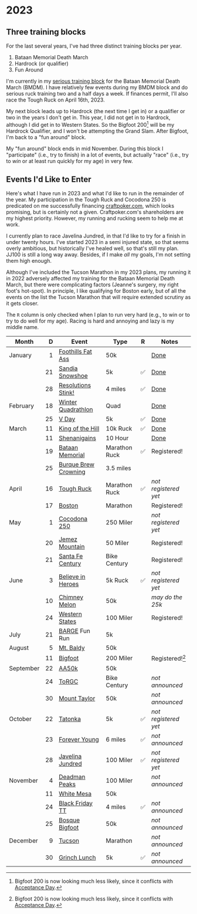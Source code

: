 # 2023

## Three training blocks

For the last several years, I've had three distinct training blocks
per year.

1. Bataan Memorial Death March
2. Hardrock (or qualifier)
3. Fun Around

I'm currently in my [serious training
block](https://github.com/ctm/Bataan-Memorial-Death-March) for the
Bataan Memorial Death March (BMDM).  I have relatively few events
during my BMDM block and do serious ruck training two and a half days
a week.  If finances permit, I'll also race the Tough Ruck on April
16th, 2023.

My next block leads up to Hardrock (the next time I get in) or a
qualifier or two in the years I don't get in. This year, I did not get
in to Hardrock, although I did get in to Western States.  So the
Bigfoot 200[^1] will be my Hardrock Qualifier, and I won't be attempting
the Grand Slam.  After Bigfoot, I'm back to a "fun around" block.

My "fun around" block ends in mid November.  During this block I
"participate" (i.e., try to finish) in a lot of events, but actually
"race" (i.e., try to _win_ or at least run quickly for my age) in very
few.

## Events I'd Like to Enter

Here's what I have run in 2023 and what I'd like to run in the
remainder of the year.  My participation in the Tough Ruck and
Cocodona 250 is predicated on me successfully financing
[craftpoker.com](https://craftpoker.com), which looks promising, but
is certainly not a given.  Craftpoker.com's shareholders are my
highest priority. However, my running and rucking seem to help me at
work.

I currently plan to race Javelina Jundred, in that I'd like to try for
a finish in under twenty hours.  I've started 2023 in a semi injured
state, so that seems overly ambitious, but historically I've healed
well, so that's still my plan.  JJ100 is still a long way away.
Besides, if I make _all_ my goals, I'm not setting them high enough.

Although I've included the Tucson Marathon in my 2023 plans, my
running it in 2022 adversely affected my training for the Bataan
Memorial Death March, but there were complicating factors (Jeanne's
surgery, my right foot's hot-spot).  In principle, I like qualifying
for Boston early, but of all the events on the list the Tucson
Marathon that will require extended scrutiny as it gets closer.

The `R` column is only checked when I plan to run very hard (e.g., to win
or to try to do well for my age).  Racing is hard and annoying and lazy
is my middle name.

|Month|D|Event|Type|R|Notes|
|-----|--:|-----|----|-------|-----|
|January|1|[Foothills Fat Ass](https://newmexicofa50k.wordpress.com/foothills-50k/)|50k||[Done](2023/foothills_fat_ass.md)|
||21|[Sandia Snowshoe](https://friendsofthesandias.org/snowshoe-race/)|5k|✅|[Done](2023/sandia-snowshoe-race.md)|
||28|[Resolutions Stink!](https://www.facebook.com/events/3281713308711524)|4 miles|✅|[Done](2023/resolutions-stink.md)|
|February|18|[Winter Quadrathlon](http://www.mttaylorquad.org/)|Quad||[Done](2023/the-quad.md)|
||25|[V Day](https://www.facebook.com/events/5573661939381690)|5k|✅|[Done](2023/v-day.md)|
|March|11|[King of the Hill](https://www.loslunasnm.gov/721/King-of-the-Hill)|10k Ruck|✅|[Done](2023/king-of-the-hill.md)|
||11|[Shenanigains](https://ultrasignup.com/register.aspx?did=100045)|10 Hour||[Done](2023/shenanigains.md)|
||19|[Bataan Memorial](https://bataanmarch.com/register/civilian-individual/)|Marathon Ruck|✅|Registered!|
||25|[Burque Brew Crowning](https://www.facebook.com/events/1307112846691234)|3.5 miles|||
|April|16|[Tough Ruck](https://www.toughruck.org/)|Marathon Ruck|✅|_not registered yet_|
||17|[Boston](https://www.baa.org/races/boston-marathon)|Marathon||Registered!|
|May|1|[Cocodona 250](https://cocodona.com/)|250 Miler||_not registered yet_|
||20|[Jemez Mountain](https://www.jemezmountaintrailruns.org/)|50 Miler||Registered!|
||21|[Santa Fe Century](https://www.santafecentury.com/)|Bike Century||Registered!|
|June|3|[Believe in Heroes](https://loslunasvet.com/)|5k Ruck|✅|_not registered yet_|
||10|[Chimney Melon](https://newmexicofa50k.wordpress.com/chimney-melon-50k/)|50k||_may do the 25k_|
||24|[Western States](https://www.wser.org/)|100 Miler||Registered!|
|July|21|[BARGE](https://www.barge.org/) Fun Run|5k|||
|August|5|[Mt. Baldy](https://newmexicofa50k.wordpress.com/baldy_50k/)|50k|||
||11|[Bigfoot](https://www.destinationtrailrun.com/bigfoot)|200 Miler||Registered![^1]|
|September|22|[AA50k](https://newmexicofa50k.wordpress.com/aa50k/)|50k|||
||24|[ToRGC](https://www.torgbc.com/)|Bike Century||_not announced_|
||30|[Mount Taylor](http://www.mttaylor50k.com/)|50k||_not announced_|
|October|22|[Tatonka](https://www.core-crew.com/tatonka-5-10k-run)|5k|✅|_not registered yet_|
||23|[Forever Young](https://www.abqroadrunners.com/forever-young-run.html)|6 miles|✅|_not announced_|
||28|[Javelina Jundred](https://aravaiparunning.com/network/javelinajundred/)|100 Miler|✅|_not registered yet_|
|November|4|[Deadman Peaks](https://deadmanpeaks.com/)|100 Miler||_not announced_|
||11|[White Mesa](https://newmexicofa50k.wordpress.com/white_mesa_50k/)|50k|||
||24|[Black Friday TT](https://www.facebook.com/Burque-Brewery-Tour-563485270788124/)|4 miles|✅|_not announced_|
||25|[Bosque Bigfoot](https://www.racenm.com/)|50k||_not announced_|
|December|9|[Tucson](https://www.tucsonmarathon.com/)|Marathon||_not announced_|
||30|[Grinch Lunch](https://www.facebook.com/events/587035643112558)|5k|✅|_not announced_|

[^1]: Bigfoot 200 is now looking much less likely, since it conflicts with [Acceptance Day](https://www.westpoint.edu/parents/frequently-asked-questions#marchback).
